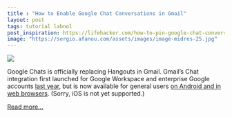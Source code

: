 ```yaml
---
title : "How to Enable Google Chat Conversations in Gmail"
layout: post
tags: tutorial labnol
post_inspiration: https://lifehacker.com/how-to-pin-google-chat-conversations-in-gmail-1845670168
image: "https://sergio.afanou.com/assets/images/image-midres-25.jpg"
---
```


<img src="https://i.kinja-img.com/gawker-media/image/upload/s--k5p8aJ6p--/c_fit,fl_progressive,q_80,w_636/ullchz2ub49aalsre0uk.jpg" /><p>Google Chats is officially replacing Hangouts in Gmail. Gmail’s Chat integration first launched for Google Workspace and enterprise Google accounts <a href="https://blog.google/products/workspace/latest-google-hangouts-and-upgrade-google-chat/" target="_blank" rel="noopener noreferrer">last year</a>, but is now available for general users <a href="https://9to5google.com/2021/04/04/new-gmail-chat-turn-on/" target="_blank" rel="noopener noreferrer">on Android and in web browsers</a>. (Sorry, iOS is not yet supported.)<br></p><p><a href="https://lifehacker.com/how-to-pin-google-chat-conversations-in-gmail-1845670168">Read more...</a></p>